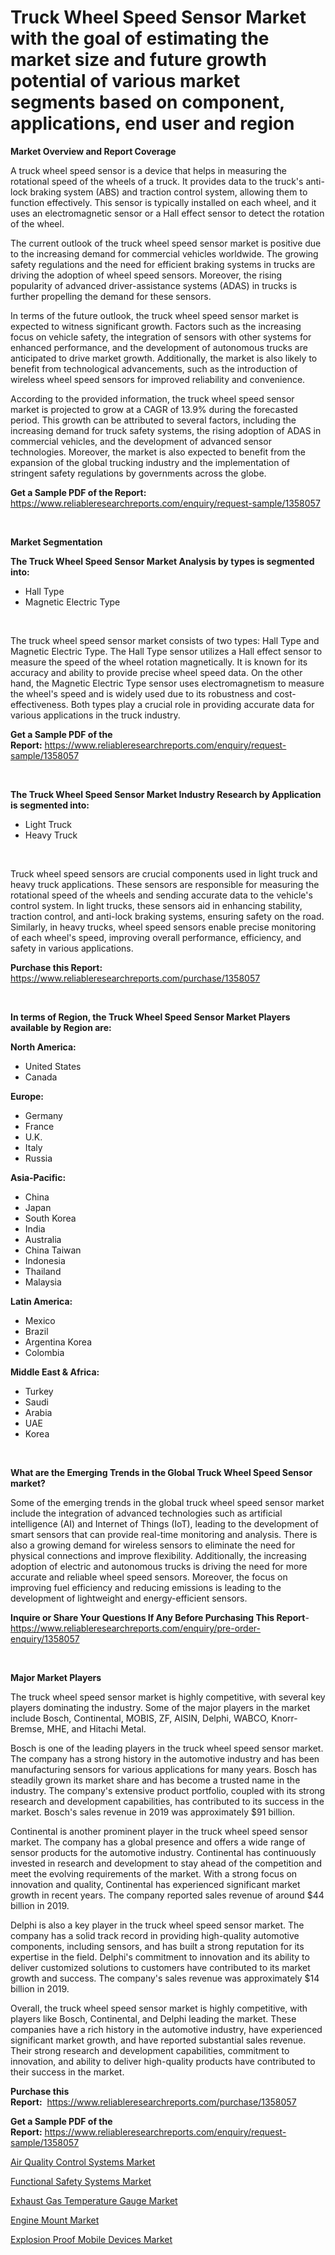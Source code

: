 <p><h1>Truck Wheel Speed Sensor Market with the goal of estimating the market size and future growth potential of various market segments based on component, applications, end user and region</h1></p><p><strong>Market Overview and Report Coverage</strong></p>
<p><p>A truck wheel speed sensor is a device that helps in measuring the rotational speed of the wheels of a truck. It provides data to the truck's anti-lock braking system (ABS) and traction control system, allowing them to function effectively. This sensor is typically installed on each wheel, and it uses an electromagnetic sensor or a Hall effect sensor to detect the rotation of the wheel.</p><p>The current outlook of the truck wheel speed sensor market is positive due to the increasing demand for commercial vehicles worldwide. The growing safety regulations and the need for efficient braking systems in trucks are driving the adoption of wheel speed sensors. Moreover, the rising popularity of advanced driver-assistance systems (ADAS) in trucks is further propelling the demand for these sensors.</p><p>In terms of the future outlook, the truck wheel speed sensor market is expected to witness significant growth. Factors such as the increasing focus on vehicle safety, the integration of sensors with other systems for enhanced performance, and the development of autonomous trucks are anticipated to drive market growth. Additionally, the market is also likely to benefit from technological advancements, such as the introduction of wireless wheel speed sensors for improved reliability and convenience.</p><p>According to the provided information, the truck wheel speed sensor market is projected to grow at a CAGR of 13.9% during the forecasted period. This growth can be attributed to several factors, including the increasing demand for truck safety systems, the rising adoption of ADAS in commercial vehicles, and the development of advanced sensor technologies. Moreover, the market is also expected to benefit from the expansion of the global trucking industry and the implementation of stringent safety regulations by governments across the globe.</p></p>
<p><strong>Get a Sample PDF of the Report:</strong> <a href="https://www.reliableresearchreports.com/enquiry/request-sample/1358057">https://www.reliableresearchreports.com/enquiry/request-sample/1358057</a></p>
<p>&nbsp;</p>
<p><strong>Market Segmentation</strong></p>
<p><strong>The Truck Wheel Speed Sensor Market Analysis by types is segmented into:</strong></p>
<p><ul><li>Hall Type</li><li>Magnetic Electric Type</li></ul></p>
<p>&nbsp;</p>
<p><p>The truck wheel speed sensor market consists of two types: Hall Type and Magnetic Electric Type. The Hall Type sensor utilizes a Hall effect sensor to measure the speed of the wheel rotation magnetically. It is known for its accuracy and ability to provide precise wheel speed data. On the other hand, the Magnetic Electric Type sensor uses electromagnetism to measure the wheel's speed and is widely used due to its robustness and cost-effectiveness. Both types play a crucial role in providing accurate data for various applications in the truck industry.</p></p>
<p><strong>Get a Sample PDF of the Report:</strong>&nbsp;<a href="https://www.reliableresearchreports.com/enquiry/request-sample/1358057">https://www.reliableresearchreports.com/enquiry/request-sample/1358057</a></p>
<p>&nbsp;</p>
<p><strong>The Truck Wheel Speed Sensor Market Industry Research by Application is segmented into:</strong></p>
<p><ul><li>Light Truck</li><li>Heavy Truck</li></ul></p>
<p>&nbsp;</p>
<p><p>Truck wheel speed sensors are crucial components used in light truck and heavy truck applications. These sensors are responsible for measuring the rotational speed of the wheels and sending accurate data to the vehicle's control system. In light trucks, these sensors aid in enhancing stability, traction control, and anti-lock braking systems, ensuring safety on the road. Similarly, in heavy trucks, wheel speed sensors enable precise monitoring of each wheel's speed, improving overall performance, efficiency, and safety in various applications.</p></p>
<p><strong>Purchase this Report:</strong>&nbsp; <a href="https://www.reliableresearchreports.com/purchase/1358057">https://www.reliableresearchreports.com/purchase/1358057</a></p>
<p>&nbsp;</p>
<p><strong>In terms of Region, the Truck Wheel Speed Sensor Market Players available by Region are:</strong></p>
<p>
    <p> <strong> North America: </strong>
        <ul>
            <li>United States</li>
            <li>Canada</li>
        </ul>
        </p> 
    <p> <strong> Europe: </strong>
        <ul>
            <li>Germany</li>
            <li>France</li>
            <li>U.K.</li>
            <li>Italy</li>
            <li>Russia</li>
        </ul>
        </p> 
    <p> <strong> Asia-Pacific: </strong>
        <ul>
            <li>China</li>
            <li>Japan</li>
            <li>South Korea</li>
            <li>India</li>
            <li>Australia</li>
            <li>China Taiwan</li>
            <li>Indonesia</li>
            <li>Thailand</li>
            <li>Malaysia</li>
        </ul>
        </p> 
    <p> <strong> Latin America: </strong>
        <ul>
            <li>Mexico</li>
            <li>Brazil</li>
            <li>Argentina Korea</li>
            <li>Colombia</li>
        </ul>
        </p> 
    <p> <strong> Middle East & Africa: </strong>
        <ul>
            <li>Turkey</li>
            <li>Saudi</li>
            <li>Arabia</li>
            <li>UAE</li>
            <li>Korea</li>
        </ul>
    </p>
    </p>
<p>&nbsp;</p>
<p><strong>What are the Emerging Trends in the Global Truck Wheel Speed Sensor market?</strong></p>
<p><p>Some of the emerging trends in the global truck wheel speed sensor market include the integration of advanced technologies such as artificial intelligence (AI) and Internet of Things (IoT), leading to the development of smart sensors that can provide real-time monitoring and analysis. There is also a growing demand for wireless sensors to eliminate the need for physical connections and improve flexibility. Additionally, the increasing adoption of electric and autonomous trucks is driving the need for more accurate and reliable wheel speed sensors. Moreover, the focus on improving fuel efficiency and reducing emissions is leading to the development of lightweight and energy-efficient sensors.</p></p>
<p><strong>Inquire or Share Your Questions If Any Before Purchasing This Report</strong>- <a href="https://www.reliableresearchreports.com/enquiry/pre-order-enquiry/1358057">https://www.reliableresearchreports.com/enquiry/pre-order-enquiry/1358057</a></p>
<p>&nbsp;</p>
<p><strong>Major Market Players</strong></p>
<p><p>The truck wheel speed sensor market is highly competitive, with several key players dominating the industry. Some of the major players in the market include Bosch, Continental, MOBIS, ZF, AISIN, Delphi, WABCO, Knorr-Bremse, MHE, and Hitachi Metal.</p><p>Bosch is one of the leading players in the truck wheel speed sensor market. The company has a strong history in the automotive industry and has been manufacturing sensors for various applications for many years. Bosch has steadily grown its market share and has become a trusted name in the industry. The company's extensive product portfolio, coupled with its strong research and development capabilities, has contributed to its success in the market. Bosch's sales revenue in 2019 was approximately $91 billion.</p><p>Continental is another prominent player in the truck wheel speed sensor market. The company has a global presence and offers a wide range of sensor products for the automotive industry. Continental has continuously invested in research and development to stay ahead of the competition and meet the evolving requirements of the market. With a strong focus on innovation and quality, Continental has experienced significant market growth in recent years. The company reported sales revenue of around $44 billion in 2019.</p><p>Delphi is also a key player in the truck wheel speed sensor market. The company has a solid track record in providing high-quality automotive components, including sensors, and has built a strong reputation for its expertise in the field. Delphi's commitment to innovation and its ability to deliver customized solutions to customers have contributed to its market growth and success. The company's sales revenue was approximately $14 billion in 2019.</p><p>Overall, the truck wheel speed sensor market is highly competitive, with players like Bosch, Continental, and Delphi leading the market. These companies have a rich history in the automotive industry, have experienced significant market growth, and have reported substantial sales revenue. Their strong research and development capabilities, commitment to innovation, and ability to deliver high-quality products have contributed to their success in the market.</p></p>
<p><strong>Purchase this Report:</strong>&nbsp;&nbsp;<a href="https://www.reliableresearchreports.com/purchase/1358057">https://www.reliableresearchreports.com/purchase/1358057</a></p>
<p></p>
<p><strong>Get a Sample PDF of the Report:</strong>&nbsp;<a href="https://www.reliableresearchreports.com/enquiry/request-sample/1358057">https://www.reliableresearchreports.com/enquiry/request-sample/1358057</a></p>
<p><p><a href="https://medium.com/@verlielesch1927/air-quality-control-systems-market-share-evolution-and-market-growth-trends-2023-2030-56ed096cabde">Air Quality Control Systems Market</a></p><p><a href="https://medium.com/@ebbaeffertz1951/functional-safety-systems-market-insight-market-trends-growth-forecasted-from-2023-to-2030-ffb808d126fb">Functional Safety Systems Market</a></p><p><a href="https://www.linkedin.com/pulse/exhaust-gas-temperature-gauge-market-size-share-global-analysis-s9uae/">Exhaust Gas Temperature Gauge Market</a></p><p><a href="https://www.linkedin.com/pulse/engine-mount-market-size-growth-forecast-from-2023-2030-kxgye/">Engine Mount Market</a></p><p><a href="https://www.linkedin.com/pulse/explosion-proof-mobile-devices-market-size-share-global-analysis-9dboe/">Explosion Proof Mobile Devices Market</a></p></p>